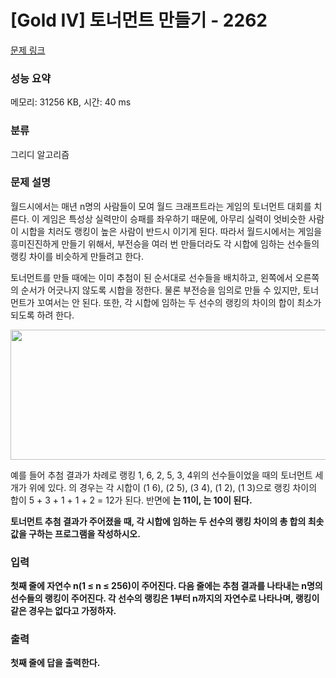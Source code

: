 # [Gold IV] 토너먼트 만들기 - 2262 

[문제 링크](https://www.acmicpc.net/problem/2262) 

### 성능 요약

메모리: 31256 KB, 시간: 40 ms

### 분류

그리디 알고리즘

### 문제 설명

<p>월드시에서는 매년 n명의 사람들이 모여 월드 크래프트라는 게임의 토너먼트 대회를 치른다. 이 게임은 특성상 실력만이 승패를 좌우하기 때문에, 아무리 실력이 엇비슷한 사람이 시합을 치러도 랭킹이 높은 사람이 반드시 이기게 된다. 따라서 월드시에서는 게임을 흥미진진하게 만들기 위해서, 부전승을 여러 번 만들더라도 각 시합에 임하는 선수들의 랭킹 차이를 비슷하게 만들려고 한다.</p>

<p>토너먼트를 만들 때에는 이미 추첨이 된 순서대로 선수들을 배치하고, 왼쪽에서 오른쪽의 순서가 어긋나지 않도록 시합을 정한다. 물론 부전승을 임의로 만들 수 있지만, 토너먼트가 꼬여서는 안 된다. 또한, 각 시합에 임하는 두 선수의 랭킹의 차이의 합이 최소가 되도록 하려 한다.</p>

<p style="text-align: center;"><img alt="" height="208" src="https://www.acmicpc.net/JudgeOnline/upload/201008/tour.PNG" width="532"></p>

<p>예를 들어 추첨 결과가 차례로 랭킹 1, 6, 2, 5, 3, 4위의 선수들이었을 때의 토너먼트 세 개가 위에 있다. <A>의 경우는 각 시합이 (1 6), (2 5), (3 4), (1 2), (1 3)으로 랭킹 차이의 합이 5 + 3 + 1 + 1 + 2 = 12가 된다. 반면에 <B>는 11이, <C>는 10이 된다.</p>

<p>토너먼트 추첨 결과가 주어졌을 때, 각 시합에 임하는 두 선수의 랭킹 차이의 총 합의 최솟값을 구하는 프로그램을 작성하시오.</p>

### 입력 

 <p>첫째 줄에 자연수 n(1 ≤ n ≤ 256)이 주어진다. 다음 줄에는 추첨 결과를 나타내는 n명의 선수들의 랭킹이 주어진다. 각 선수의 랭킹은 1부터 n까지의 자연수로 나타나며, 랭킹이 같은 경우는 없다고 가정하자.</p>

### 출력 

 <p>첫째 줄에 답을 출력한다.</p>

